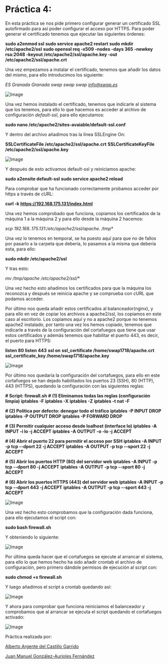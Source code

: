 # Práctica 4:

En esta práctica se nos pide primero configurar generar un certificado SSL
autofirmado para así poder configurar el acceso por HTTPS. Para poder generar
el certificado tenemos que ejecutar las siguientes órdenes:

**sudo a2enmod ssl**
**sudo service apache2 restart**
**sudo mkdir /etc/apache2/ssl**
**sudo openssl req -x509 -nodes -days 365 -newkey rsa:2048 -keyout /etc/apache2/ssl/apache.key -out /etc/apache2/ssl/apache.crt**

Una vez empezamos a instalar el certificado, tenemos que añadir los datos del mismo,
para ello introducimos los siguiente:

*ES*
*Granada*
*Granada*
*swap*
*swap*
*swap*
*info@swap.es*

![Image](https://github.com/AlArgente/SWAP1718/blob/master/Pr%C3%A1cticas/Practica4/opensslkeygen.PNG)

Una vez hemos instalado el certificado, tenemos que indicarle al sistema que los tenemos,
para ello lo que hacemos es acceder al archivo de configuración *default-ssl*,
para ello ejecutamos:

**sudo nano /etc/apache2/sites-avaiable/default-ssl.conf**

Y dentro del archivo añadimos tras la línea SSLEngine On:

**SSLCertificateFile /etc/apache2/ssl/apache.crt**
**SSLCertificateKeyFile /etc/apache2/ssl/apache.key**

![Image](https://github.com/AlArgente/SWAP1718/blob/master/Pr%C3%A1cticas/Practica4/default-ssl-conf.PNG)

Y después de esto activamos default-ssl y reiniciamos apache:

**sudo a2ensite default-ssl**
**sudo service apache2 reload**

Para comprobar que ha funcionado correctamente probamos acceder por https
a través de cURL:

**curl -k https://192.168.175.131/index.html**

Una vez hemos comprobado que funciona, copiamos los certificados de la máquina 1
a la máquina 2 y para ello desde la máquina 2 hacemos:

**scp 192.168..175.131:/etc/apache2/ssl/apache.* /tmp**

Una vez lo tenemos en temporal, se ha puesto aquí para que no de fallos por pasarlo
a la carpeta que debería, lo pasamos a la misma que debería esta, para ello:

**sudo mkdir /etc/apache2/ssl**

Y tras esto:

**mv /tmp/apache* /etc/apache2/ssl/**

Una vez hecho esto añadimos los certificados para que la máquina los reconozca
y después se reinicia apache y se comprueba con cURL que podamos acceder.

Por último nos queda añadir estos certificados al balanceador(nginx), y para ello en vez
de copiar los archivos a apache2/ssl, los copiamos en este caso al escritorio. Los
copiamos aquí y no a apache2 porque no tenemos apache2 instalado, por tanto
una vez los hemos copiado, tenemos que indicarle a través de la configuración
del cortafuegos que tiene que usar estos certificados y además tenemos que habilitar
el puerto 443, es decir, el puerto para HTTPS:

**listen 80**
**listen 443**
**ssl on**
**ssl_certificate /home/swap1718/apache.crt**
**ssl_certificate_key /home/swap1718/apache.key**

![Image](https://github.com/AlArgente/SWAP1718/blob/master/Pr%C3%A1cticas/Practica4/nginxconf.PNG)

Por último nos quedaría la configuración del cortafuegos, para ello en este cortafuegos
se han dejado habilitados los puertos 23 (SSH), 80 (HTTP), 443 (HTTPS), quedando
la configuración con las siguientes reglas:

**# Script: firewall.sh**
**# (1) Eliminamos todas las reglas (configuración limpia)**
**iptables -F**
**iptables -X**
**iptables -Z**
**iptables -t nat -F**

**# (2) Política por defecto: denegar todo el tráfico**
**iptables -P INPUT DROP**
**iptables -P OUTPUT DROP**
**iptables -P FORWARD DROP**

**# (3) Permitir cualquier acceso desde loalhost (interface lo)**
**iptables -A INPUT -i lo -j ACCEPT**
**iptables -A OUTPUT -o -lo -j ACCEPT**

**# (4) Abrir el puerto 22 para permitir el acceso por SSH**
**iptables -A INPUT  -p tcp --dport 22 -j ACCEPT**
**iptables -A OUTPUT -p tcp --sport 22 -j ACCEPT**

**# (5) Abrir los puertos HTTP (80) del servidor web**
**iptables -A INPUT  -p tcp --dport 80 -j ACCEPT**
**iptables -A OUTPUT -p tcp --sport 80 -j ACCEPT**

**# (6) Abrir los puertos HTTPS (443) del servidor web**
**iptables -A INPUT  -p tcp --dport 443 -j ACCEPT**
**iptables -A OUTPUT -p tcp --sport 443 -j ACCEPT**

![Image](https://github.com/AlArgente/SWAP1718/blob/master/Pr%C3%A1cticas/Practica4/cortafuegos.PNG)



Una vez hecho esto comprobamos que la configuración dada funciona, para ello ejecutamos
el script con:

**sudo bash firewall.sh**

Y obteniendo lo siguiente:

![Image](https://github.com/AlArgente/SWAP1718/blob/master/Pr%C3%A1cticas/Practica4/cortafuegosON.PNG)

Por última queda hacer que el cortafuegos se ejecute al arrancar el sistema, para
ello lo que hemos hecho ha sido añadir crontab el archivo de configuración, pero primero
dándole permisos de ejecución al script con:

**sudo chmod +x firewall.sh**

Y luego añadimos el script a crontab quedando así:

![Image](https://github.com/AlArgente/SWAP1718/blob/master/Pr%C3%A1cticas/Practica4/cortafuegosIni1.PNG)

Y ahora para comprobar que funciona reiniciamos el balanceador y comprobamos
que al arrancar se ejecuta el script quedando el cortafuegos activado:

![Image](https://github.com/AlArgente/SWAP1718/blob/master/Pr%C3%A1cticas/Practica4/iptablesIni1.PNG)

Práctica realizada por:

[Alberto Argente del Castillo Garrido](https://github.com/AlArgente/SWAP)

[Juan Manuel González-Aurioles Fernández](https://github.com/Juanmagaf/SWAP)

